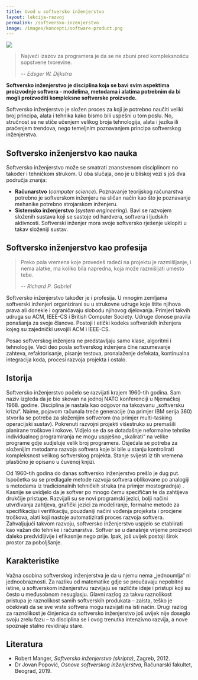 ```yaml
---
title: Uvod u softversko inženjerstvo
layout: lekcija-razvoj
permalink: /softversko-inzenjerstvo
image: /images/koncepti/software-product.png
---
```


![]({{page.image}})

> Najveći izazov za programera je da se ne zbuni pred kompleksnošću sopstvene tvorevine.
>
> -- <cite>Edsger W. Dijkstra</cite>

**Softversko inženjerstvo je disciplina koja se bavi svim aspektima proizvodnje softvera - modelima, metodama i alatima potrebnim da bi mogli proizvoditi kompleksne softverske proizvode.** 

Softversko inženjerstvo je složen proces za koji je potrebno naučiti veliki broj principa, alata i tehnika kako bismo bili uspešni u tom poslu. No, stručnost se ne stiče učenjem velikog broja tehnologija, alata i jezika ili praćenjem trendova, nego temeljnim poznavanjem principa softverskog inženjerstva.

## Softversko inženjerstvo kao nauka

Softversko inženjerstvo može se smatrati znanstvenom disciplinom no također i tehničkom strukom. U oba slučaja, ono je u bliskoj vezi s još dva područja znanja: 

- **Računarstvo** (*computer science*). Poznavanje teorijskog računarstva potrebno je softverskom inženjeru na sličan način kao što je poznavanje mehanike potrebno strojarskom inženjeru. 
- **Sistemsko inženjerstvo** (*system engineering*). Bavi se razvojem složenih sustava koji se sastoje od hardvera, softvera i ljudskih aktivnosti. Softverski inženjer mora svoje softversko rješenje uklopiti u takav složeniji sustav.

## Softversko inženjerstvo kao profesija

> Preko pola vremena koje provedeš radeći na projektu je razmišljanje, i nema alatke, ma koliko bila napredna, koja može razmišljati umesto tebe.
>
> -- <cite>Richard P. Gabriel</cite>

Softversko inženjerstvo također je i profesija. U mnogim zemljama softverski inženjeri organizirani su u strukovne udruge koje štite njihova prava ali donekle i ograničavaju slobodu njihovog djelovanja. Primjeri takvih udruga su ACM, IEEE-CS i British Computer Society. Udruge donose pravila ponašanja za svoje članove. Postoji i etički kodeks softverskih inženjera kojeg su zajednički usvojili ACM i IEEE-CS.

Posao softverskog inženjera ne predstavljaju samo klase, algoritmi i tehnologije. Veći deo posla softverskog inženjera čine razumevanje zahteva, refaktorisanje, pisanje testova, pronalaženje defekata, kontinualna integracija koda, procesi razvoja projekta i ostalo.

## Istorija

Softversko inženjerstvo počelo se razvijati krajem 1960-tih godina. Sam naziv izgleda da je bio skovan na jednoj NATO konferenciji u Njemačkoj 1968. godine. Disciplina je nastala kao odgovor na takozvanu „softversku krizu“. Naime, pojavom računala treće generacije (na primjer IBM serija 360) stvorila se potreba za složenijim softverom (na primjer multi-tasking operacijski sustav). Pokrenuti razvojni projekti višestruko su premašili planirane troškove i rokove. Vidjelo se da se dotadašnje neformalne tehnike individualnog programiranja ne mogu uspješno „skalirati“ na velike programe gdje sudjeluje velik broj programera. Osjećala se potreba za složenijim metodama razvoja softvera koje bi bile u stanju kontrolirati kompleksnost velikog softverskog projekta. Stanje svijesti iz tih vremena plastično je opisano u čuvenoj knjizi.

Od 1960-tih godina do danas softversko inženjerstvo prešlo je dug put. Ispočetka su se predlagale metode razvoja softvera oblikovane po analogiji s metodama iz tradicionalnih tehničkih struka (na primjer mostogradnja) . Kasnije se uvidjelo da je softver po mnogo čemu specifičan te da zahtijeva drukčije pristupe. Razvijali su se novi programski jezici, bolji načini utvrđivanja zahtjeva, grafički jezici za modeliranje, formalne metode za specifikaciju i verifikaciju, pouzdaniji načini vođenja projekata i procjene troškova, alati koji nastoje automatizirati proces razvoja softvera. Zahvaljujući takvom razvoju, softversko inženjerstvo uspjelo se etablirati kao važan dio tehnike i računarstva. Softver se u današnje vrijeme proizvodi daleko predvidljivije i efikasnije nego prije. Ipak, još uvijek postoji širok prostor za poboljšanje.

## Karakteristike

Važna osobina softverskog inženjerstva je da u njemu nema „jednoumlja“ ni jednoobraznosti. Za razliku od matematike gdje se proučavaju nepobitne istine, u softverskom inženjerstvu razvijaju se različite ideje i pristupi koji su često u međusobnom nesuglasju. Glavni razlog za takvu raznolikost pristupa je raznolikost samih softverskih produkata – zaista, teško je očekivati da se sve vrste softvera mogu razvijati na isti način. Drugi razlog za raznolikost je činjenica da softversko inženjerstvo još uvijek nije doseglo svoju zrelu fazu – ta disciplina se i ovog trenutka intenzivno razvija, a nove spoznaje stalno revidiraju stare.

## Literatura

- Robert Manger, *Softversko inženjerstvo (skripta)*, Zagreb, 2012.
- Dr Jovan Popović, *Osnove softverskog inženjerstva*, Računarski fakultet, Beograd, 2019.